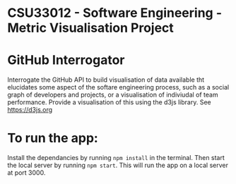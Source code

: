 # CSU33012 - Software Engineering - Metric Visualisation Project
# GitHub Interrogator

Interrogate the GitHub API to build visualisation of data available tht elucidates some aspect of the softare engineering process, such as a social graph of developers and projects, or a visualisation of indiviudal of team performance. Provide a visualisation of this using the d3js library. See https://d3js.org

# To run the app:
Install the dependancies by running `npm install` in the terminal. Then start the local server by running 
`npm start`. This will run the app on a local server at port 3000.
